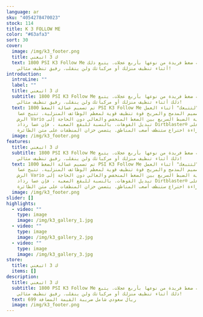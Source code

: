 ```yaml
---
language: ar
sku: "4054278470023"
stock: 114
title: K 3 FOLLOW ME
color: "#63afa3"
sort: 30
cover:
  image: /img/k3_footer.png
  title: ك 3 اتبعني
  text: 1800 PSI K3 Follow Me هي غسالة ضغط فريدة من نوعها بأربع عجلات. يتبع ذلك
    أثناء تنظيف منزلك أو مركباتك ولن ينقلب. رفيق تنظيف مثالي!
introduction:
  introLine: ""
  label: ""
  title: ك 3 اتبعني
  subtitle: 1800 PSI K3 Follow Me هي غسالة ضغط فريدة من نوعها بأربع عجلات. يتبع
    ذلك أثناء تنظيف منزلك أو مركباتك ولن ينقلب. رفيق تنظيف مثالي!
  text: تم تصميم غسالة الضغط 1800 PSI K3 Follow Me من كارتشر "لتتبعك" أثناء العمل.
    يوفر التصميم المدمج والمريح قوة تنظيف قوية لمعظم الوظائف المنزلية. تتيح عصا
    الرش Vario إمكانية الضبط السريع بين الضغط المنخفض والعالي دون الحاجة إلى
    تبديل الفوهات. بالنسبة للبقع الصعبة ، فإن عصا رذاذ Dirtblaster® الحاصلة على
    براءة اختراع ستنظف أصعب المناطق. يتضمن خزان المنظفات على متن الطائرة.
  image: /img/k3_footer.png
features:
  title: ك 3 اتبعني
  subtitle: 1800 PSI K3 Follow Me هي غسالة ضغط فريدة من نوعها بأربع عجلات. يتبع
    ذلك أثناء تنظيف منزلك أو مركباتك ولن ينقلب. رفيق تنظيف مثالي!
  text: تم تصميم غسالة الضغط 1800 PSI K3 Follow Me من كارتشر "لتتبعك" أثناء العمل.
    يوفر التصميم المدمج والمريح قوة تنظيف قوية لمعظم الوظائف المنزلية. تتيح عصا
    الرش Vario إمكانية الضبط السريع بين الضغط المنخفض والعالي دون الحاجة إلى
    تبديل الفوهات. بالنسبة للبقع الصعبة ، فإن عصا رذاذ Dirtblaster® الحاصلة على
    براءة اختراع ستنظف أصعب المناطق. يتضمن خزان المنظفات على متن الطائرة.
  image: /img/k3_footer.png
slider: []
highlights:
  - video: ""
    type: image
    image: /img/k3_gallery_1.jpg
  - video: ""
    type: image
    image: /img/k3_gallery_2.jpg
  - video: ""
    type: image
    image: /img/k3_gallery_3.jpg
store:
  title: ك 3 اتبعني
  items: []
description:
  title: ك 3 اتبعني
  subtitle: 1800 PSI K3 Follow Me هي غسالة ضغط فريدة من نوعها بأربع عجلات. يتبع
    ذلك أثناء تنظيف منزلك أو مركباتك ولن ينقلب. رفيق تنظيف مثالي!
  text: 699 ريال سعودي شامل ضريبة القيمة المضافة
  image: /img/k3_footer.png
---
```

